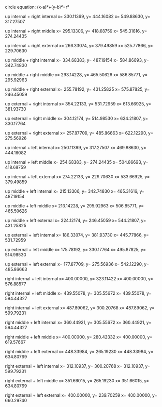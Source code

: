 circle equation:
(x-a)²+(y-b)²=r²

up internal + right internal 
x= 330.11369, y= 444.16082
x= 549.88630, y= 317.27507

up internal + right middle
x= 295.13306, y= 418.68759 
x= 545.31616, y= 274.24435

up internal + right external
x= 266.33074, y= 379.49859
x= 525.77866, y= 229.70630

up middle + right internal
x= 334.68383, y= 487.19154
x= 584.86693, y= 342.74830

up middle + right middle
x= 293.14228, y= 465.50626
x= 586.85771, y= 295.92963

up middle + right external
x= 255.78192, y= 431.25825
x= 575.87825, y= 246.45059

up external + right internal
x= 354.22133, y= 531.72959
x= 613.66925, y= 381.93730

up external + right middle
x= 304.12174, y= 514.98530
x= 624.21807, y= 330.17764

up external + right external
x= 257.87709, y= 485.86663 
x= 622.12290, y= 275.56926

up internal + left internal 
x= 250.11369, y= 317.27507
x= 469.88630, y= 444.16082

up internal + left middle
x= 254.68383, y= 274.24435
x= 504.86693, y= 418.68759

up internal + left external 
x= 274.22133, y= 229.70630
x= 533.66925, y= 379.49859

up middle + left internal
x= 215.13306, y= 342.74830
x= 465.31616, y= 487.19154

up middle + left middle
x= 213.14228, y= 295.92963
x= 506.85771, y= 465.50626

up middle + left external
x= 224.12174, y= 246.45059
x= 544.21807, y= 431.25825

up external + left internal
x= 186.33074, y= 381.93730
x= 445.77866, y= 531.72959

up external + left middle
x= 175.78192, y= 330.17764
x= 495.87825, y= 514.98530

up external + left external
x= 177.87709, y= 275.56936
x= 542.12290, y= 485.86663

right internal + left internal 
x= 400.00000, y= 323.11422
x= 400.00000, y= 576.88577

right internal + left middle
x= 439.55078, y= 305.55672
x= 439.55078, y= 594.44327

right internal + left external
x= 487.89062, y= 300.20768
x= 487.89062, y= 599.79231

right middle + left internal
x= 360.44921, y= 305.55672
x= 360.44921, y= 594.44327

right middle + left middle
x= 400.00000, y= 280.42332
x= 400.00000, y= 619.57667

right middle + left external
x= 448.33984, y= 265.19230
x= 448.33984, y= 634.80769

right external + left internal
x= 312.10937, y= 300.20768
x= 312.10937, y= 599.79231

right external + left middle
x= 351.66015, y= 265.19230
x= 351.66015, y= 634.80769

right external + left external
x= 400.00000, y= 239.70259
x= 400.00000, y= 660.29740
